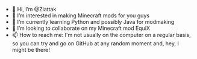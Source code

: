 - 👋 Hi, I’m @Ziattak
- 👀 I’m interested in making Minecraft mods for you guys
- 🌱 I’m currently learning Python and possibly Java for modmaking
- 💞️ I’m looking to collaborate on my Minecraft mod EquiX
- 📫 How to reach me: I'm not usually on the computer on a regular basis, so you can try and go on GitHub at any random moment and, hey, I might be there!

<!---
I haven't begun my Minecraft mod yet, but I will let you kn ow when I begin it!
--->
